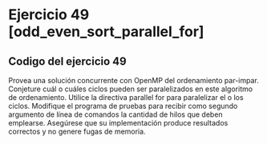 # Ejercicio 49 [odd_even_sort_parallel_for]

## Codigo del ejercicio 49

Provea una solución concurrente con OpenMP del ordenamiento par-impar. Conjeture cuál o cuáles ciclos pueden ser paralelizados en este algoritmo de ordenamiento. Utilice la directiva parallel for para paralelizar el o los ciclos. Modifique el programa de pruebas para recibir como segundo argumento de línea de comandos la cantidad de hilos que deben emplearse. Asegúrese que su implementación produce resultados correctos y no genere fugas de memoria.